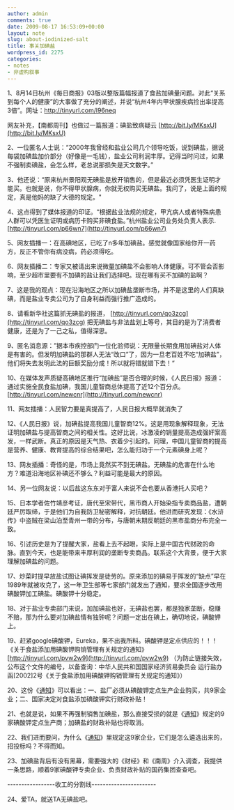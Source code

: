 ```yaml
---
author: admin
comments: true
date: 2009-08-17 16:53:09+00:00
layout: note
slug: about-iodinized-salt
title: 事关加碘盐
wordpress_id: 2275
categories:
- notes
- 非虚构叙事
---
```


1、8月14日杭州《每日商报》03版以整版篇幅报道了食盐加碘量问题。对此“关系到每个人的健康”的大事做了充分的阐述，并说“杭州4年内甲状腺疾病捡出率提高3倍”。网址：[http://tinyurl.com/l96neq ](http://tinyurl.com/l96neq)

网友补充，【南都周刊】也做过一篇报道：碘盐致病疑云 [http://bit.ly/MKsxU](http://bit.ly/MKsxU)

2、一位匿名人士说：“2000年我曾经和盐业公司几个领导吃饭，说到碘盐，据说每袋加碘盐加价部分（好像是一毛钱），盐业公司利润丰厚。记得当时问过，如果不强制卖碘盐，会怎么样，老总说那损失是天文数字。”

3、他还说：“原来杭州景阳观无碘盐是放开销售的，但是最近必须凭医生证明才能买。也就是说，你不得甲状腺病，你就无权购买无碘盐。我问了，说是上面的规定，真是他妈的缺了大德的规定。"

4、这点得到了媒体报道的印证。“根据盐业法规的规定，甲亢病人或者特殊病患人群可以凭医生证明或病历卡购买非碘食盐。”杭州盐业公司业务处负责人表示. [http://tinyurl.com/p66wn7](http://tinyurl.com/p66wn7)

5、网友插播一：在高碘地区，已吃了n多年加碘盐。感觉就像国家给你开一药方，反正不管你有病没病，药必须得吃。

6、网友插播二：专家又被请出来说微量加碘盐不会影响人体健康。可不管会否影响，至少超市里要有不加碘的盐让我们选择吧。现在哪有买不加碘的盐啊？

7、这是我的观点：现在沿海地区之所以加碘盐垄断市场，并不是这里的人们真缺碘，而是盐业专卖公司为了自身利益而强行推广造成的。

8、请看新华社这篇抓无碘盐的报道， [http://tinyurl.com/qo3zcg](http://tinyurl.com/qo3zcg) 把无碘盐与非法盐划上等号，其目的是为了消费者健康，还是为了一己之私，值得深思。

9、匿名消息源：”据本市疾控部门一位化验师说：无限量长期食用加碘盐对人体是有害的。但发明加碘盐的那群人无法“改口”了，因为一旦老百姓不吃“加碘盐”，他们将失去发明此法的巨额奖励分成！所以就将错就错下去！“

10、在媒体发声质疑高碘地区推行“加碘盐”是否合理的时候，《人民日报》报道： 通过实施全民食盐加碘，我国儿童智商总体提高了近12个百分点。[http://tinyurl.com/newcnr](http://tinyurl.com/newcnr)

11、网友插播：人民智力要是真提高了，人民日报大概早就消失了

12、《人民日报》说，加碘盐提高我国儿童智商12%。这是用现象解释现象，无法证明加碘盐与提高智商之间的相关性。这好比说，冰激凌的销量提高造成强奸案高发，一样武断。真正的原因是天气热、衣着少引起的。同理，中国儿童智商的提高是营养、健康、教育提高的综合结果吧，怎么能归功于一个元素碘身上呢？

13、网友插播：奇怪的是，市场上竟然买不到无碘盐。无碘盐的危害在什么地方？难道沿海地区补碘还不够么？利益可能是最大的原因。

14、另一位网友说：以后盐这东东对于富人来说不会也要从香港托人买吧？

15、日本学者佐竹靖彦考证，唐代至宋带代，黑市商人开始染指专卖商品盐，遭朝廷严厉取缔，于是他们为自我防卫秘密解释，对抗朝廷。他进而研究发现：《水浒传》中盗贼在梁山泊至青州一带的分布，与唐朝末期反朝廷的黑市盐商分布完全一致。

16、引述历史是为了提醒大家，盐看上去不起眼，实际上是中国古代财政的命脉。直到今天，也是能带来丰厚利润的垄断专卖商品。联系这个大背景，便于大家理解加碘盐的问题。

17、炒菜时提早放盐试图让碘挥发是徒劳的。原来添加的碘易于挥发的“缺点”早在1989年就被攻克了，这一年卫生部等七家部门就发出了通知，要求全国逐步改用碘酸钾加工碘盐。碘酸钾十分稳定。

18、对于盐业专卖部门来说，加加碘盐也好，无碘盐也罢，都是独家垄断，稳赚不赔，那为什么要对加碘盐情有独钟呢？问题一定出在碘上，确切地说，碘酸钾上。

19、赶紧google碘酸钾，Eureka，果不出我所料。碘酸钾是定点供应的！！！ 《关于食盐添加用碘酸钾购销管理有关规定的通知》 [http://tinyurl.com/pvw2w9](http://tinyurl.com/pvw2w9) （为防止链接失效，公布这个文件的编号，以备查询：中华人民共和国国家经济贸易委员会 运行盐办函[2002]2号《关于食盐添加用碘酸钾购销管理有关规定的通知》）

20、这份《[通知](http://tinyurl.com/pvw2w9)》可以看出：一、盐厂必须从碘酸钾定点生产企业购买，共9家企业；二、国家决定对食盐添加碘酸钾实行财政补贴！

21、也就是说，如果不再强制销售加碘盐，那么直接受损的就是《[通知](http://tinyurl.com/pvw2w9)》规定的9家碘酸钾定点生产商；加碘盐的财政补贴也将取消。

22、我们进而要问，为什么《[通知](http://tinyurl.com/pvw2w9)》里规定这9家企业，它们是怎么遴选出来的，招投标吗？不得而知。

23、加碘盐背后有没有黑幕，需要强大的《财经》和《南周》介入调查，我提供一条思路，顺着9家碘酸钾专卖企业、负责财政补贴的国药集团查查吧。

-----------------收工的分割线-----------------------

24、爱TA，就送TA无碘盐吧。
